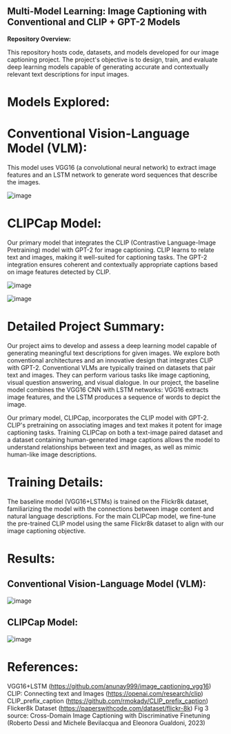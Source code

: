 ## Multi-Model Learning: Image Captioning with Conventional and CLIP + GPT-2 Models

**Repository Overview:**

This repository hosts code, datasets, and models developed for our image captioning project. The project's objective is to design, train, and evaluate deep learning models capable of generating accurate and contextually relevant text descriptions for input images.

# Models Explored:

# Conventional Vision-Language Model (VLM): 
This model uses VGG16 (a convolutional neural network) to extract image features and an LSTM network to generate word sequences that describe the images.

![image](https://github.com/Chiru-konduru/Mutlimodal-Learning/assets/73217125/b3a0fe71-ef18-4cca-8ca6-866c8767f0ff)


# CLIPCap Model: 
Our primary model that integrates the CLIP (Contrastive Language-Image Pretraining) model with GPT-2 for image captioning. CLIP learns to relate text and images, making it well-suited for captioning tasks. The GPT-2 integration ensures coherent and contextually appropriate captions based on image features detected by CLIP.

![image](https://github.com/Chiru-konduru/Mutlimodal-Learning/assets/73217125/76331ee8-cef6-4522-a953-70584ee430d0)

![image](https://github.com/Chiru-konduru/Mutlimodal-Learning/assets/73217125/75134735-c8a0-4e8c-a9c8-118b7a845ac5)


# Detailed Project Summary:
Our project aims to develop and assess a deep learning model capable of generating meaningful text descriptions for given images. We explore both conventional architectures and an innovative design that integrates CLIP with GPT-2.
Conventional VLMs are typically trained on datasets that pair text and images. They can perform various tasks like image captioning, visual question answering, and visual dialogue. In our project, the baseline model combines the VGG16 CNN with LSTM networks: VGG16 extracts image features, and the LSTM produces a sequence of words to depict the image.

Our primary model, CLIPCap, incorporates the CLIP model with GPT-2. CLIP's pretraining on associating images and text makes it potent for image captioning tasks. Training CLIPCap on both a text-image paired dataset and a dataset containing human-generated image captions allows the model to understand relationships between text and images, as well as mimic human-like image descriptions.

# Training Details:

The baseline model (VGG16+LSTMs) is trained on the Flickr8k dataset, familiarizing the model with the connections between image content and natural language descriptions.
For the main CLIPCap model, we fine-tune the pre-trained CLIP model using the same Flickr8k dataset to align with our image captioning objective.


# Results:
## Conventional Vision-Language Model (VLM):

![image](https://github.com/Chiru-konduru/Mutlimodal-Learning/assets/73217125/3411ad2a-6d62-40d2-9f8e-81ee7c09e0b5)

## CLIPCap Model:

![image](https://github.com/Chiru-konduru/Mutlimodal-Learning/assets/73217125/97662227-7265-4097-bf89-7a98261ad828)



# References:
VGG16+LSTM (https://github.com/anunay999/image_captioning_vgg16)
CLIP: Connecting text and Images (https://openai.com/research/clip)
CLIP_prefix_caption (https://github.com/rmokady/CLIP_prefix_caption)
Flicker8k Dataset (https://paperswithcode.com/dataset/flickr-8k)
Fig 3 source: Cross-Domain Image Captioning with Discriminative Finetuning (Roberto Dessì and Michele Bevilacqua and Eleonora Gualdoni, 2023)

